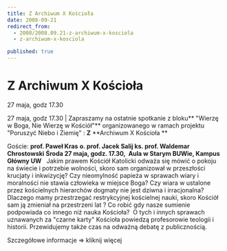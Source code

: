 ```yaml
---
title: Z Archiwum X Kościoła
date: 2008-09-21
redirect_from: 
  - 2008/2008.09.21-z-archiwum-x-kosciola
  - z-archiwum-x-kosciola

published: true
---
```




# Z Archiwum X Kościoła

<time>27 maja, godz 17.30</time>

27 maja, godz 17.30 | 
Zapraszamy na&nbsp;ostatnie spotkanie z bloku** "Wierzę w Boga, Nie&nbsp;Wierzę w Kościół"** organizowanego w ramach projektu "Poruszyć Niebo i Ziemię" :
**Z** **Archiwum X Kościoła **

Goście:
**prof. Paweł Kras**
**o. prof. Jacek Salij
ks. prof. Waldemar Chrostowski**
**Środa 27 maja, godz. 17.30,&nbsp; Aula w Starym BUWie, Kampus Główny UW**
&nbsp;
Jakim prawem Kościół Katolicki odważa się mówić o pokoju na świecie i potrzebie wolności, skoro sam organizował w przeszłości krucjaty i inkwizycję?
Czy nieomylność papieża w sprawach wiary i moralności nie stawia człowieka w miejsce Boga? 
Czy wiara w ustalone przez kościelnych hierarchów dogmaty nie jest dziwna i irracjonalna?
Dlaczego mamy przestrzegać restrykcyjnej 
kościelnej nauki, skoro Kościół sam ją zmieniał na przestrzeni lat ? 
Co robić gdy nasze sumienie podpowiada co innego niż nauka Kościoła?&nbsp; 
O tych i innych sprawach uznawanych za "czarne karty" Kościoła powiedzą profesorowie teologii i historii. Przewidujemy także czas na odważną debatę z publicznością.

Szczegółowe informacje =&gt; kliknij więcej


<!--CONTENT FROM OLD SERVER (jos before 2013): 27 maja, godz 17.30 | 
Zapraszamy na&nbsp;ostatnie spotkanie z bloku** "Wierzę w Boga, Nie&nbsp;Wierzę w Kościół"** organizowanego w ramach projektu "Poruszyć Niebo i Ziemię" :


**Z** **Archiwum X Kościoła **

Goście:
**prof. Paweł Kras**
**o. prof. Jacek Salij
ks. prof. Waldemar Chrostowski**
**Środa 27 maja, godz. 17.30,&nbsp; Aula w Starym BUWie, Kampus Główny UW**
&nbsp;
Jakim prawem Kościół Katolicki odważa się mówić o pokoju na świecie i potrzebie wolności, skoro sam organizował w przeszłości krucjaty i inkwizycję?
Czy nieomylność papieża w sprawach wiary i moralności nie stawia człowieka w miejsce Boga? 
Czy wiara w ustalone przez kościelnych hierarchów dogmaty nie jest dziwna i irracjonalna?
Dlaczego mamy przestrzegać restrykcyjnej kościelnej nauki, skoro Kościół sam ją zmieniał na przestrzeni lat ? 
Co robić gdy nasze sumienie podpowiada co innego niż nauka Kościoła?&nbsp; 
O tych i innych sprawach uznawanych za "czarne karty" Kościoła powiedzą profesorowie teologii i historii. Przewidujemy także czas na odważną debatę z publicznością.

Szczegółowe informacje =&gt; kliknij więcej

-->

<!--{{json:{"created_date":"2008-09-21 12:07:31","publish_down":"0000-00-00 00:00:00","id":"650"}}}-->
